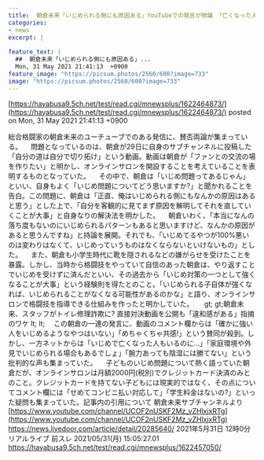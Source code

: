 ```yaml
---
title:  朝倉未来「いじめられる側にも原因ある」YouTubeでの発言が物議 「亡くなった人もいるのに」批判も  ★4  
categories:
- news
excerpt: |
  
feature_text: |
  ##  朝倉未来「いじめられる側にも原因ある」...
  Mon, 31 May 2021 21:41:13  +0900
feature_image: "https://picsum.photos/2560/600?image=733"
image: "https://picsum.photos/2560/600?image=733"
---
```


[https://hayabusa9.5ch.net/test/read.cgi/mnewsplus/1622464873/](https://hayabusa9.5ch.net/test/read.cgi/mnewsplus/1622464873/)
posted on Mon, 31 May 2021 21:41:13  +0900

<!--more-->

総合格闘家の朝倉未来のユーチューブでのある発信に、賛否両論が集まっている。 　問題となっているのは、朝倉が29日に自身のサブチャンネルに投稿した「自分の道は自分で切り拓け」という動画。動画は朝倉が「ファンとの交流の場を作りたい」と明かし、オンラインサロンを開設することを考えていることを表明するものとなっていた。 　その中で、朝倉は「いじめ問題ってあるじゃん」といい、自身もよく「いじめ問題についてどう思いますか?」と聞かれることを告白。この問題に、朝倉は「正直、俺はいじめられる側にもなんかの原因はあると思う」とした上で、「自分を客観的に見てまず原因を解明してそれを直していくことが大事」と自身なりの解決法を明かした。 　朝倉いわく、「本当になんの落ち度もないのにいじめられるパターンもあると思いますけど、なんかの原因があると思うんですね」と持論を展開。それでも、「いじめてるやつが100%悪いのは変わりはなくて、いじめっていうものはなくならないといけないもの」とした。 　また、朝倉も小学生時代に靴を隠されるなどの嫌がらせを受けたことを暴露。しかし、当時から格闘技をやっていて自信のあった朝倉は、やり返すことでいじめを受けずに済んだといい、その過去から「いじめ対策の一つとして強くなることが大事」という経験則を得たとのこと。「いじめられる子自体が強くなれば、いじめられることがなくなる可能性があるのかな」と語り、オンラインサロンで格闘技を指導できる仕組みを作ったと明かしていた。 　 gt; gt;朝倉未来、スタッフがトイレ修理詐欺に? 直接対決動画を公開も「違和感がある」指摘のワケ lt; lt; 　この朝倉の一連の発言に、動画のコメント欄からは「確かに強い人をいじめるようなやつはいない」「めちゃくちゃ共感!」という賛同が殺到。しかし、一方ネットからは「いじめで亡くなった人もいるのに…」「家庭環境や外見でいじめられる場合もあるでしょ」「腕力あっても陰湿には勝てない」という批判的な声も集まっていた。 　子どものいじめ問題について熱く語っていた朝倉だが、オンラインサロンは月額2000円(税別)でクレジットカード決済のみとのこと。クレジットカードを持てない子どもには現実的ではなく、その点についてコメント欄には「せめてコンビニ払い対応して」「学生料金はないの?」といった疑問も集まっていた。記事内の引用について 朝倉未来サブチャンネルより [https://www.youtube.com/channel/UCOF2nUSKF2Mz_vZHlxjxRTg](https://www.youtube.com/channel/UCOF2nUSKF2Mz_vZHlxjxRTg) https://news.livedoor.com/article/detail/20285640/ 2021年5月31日 12時0分 リアルライブ 前スレ 2021/05/31(月) 15:05:27.01 https://hayabusa9.5ch.net/test/read.cgi/mnewsplus/1622457050/
